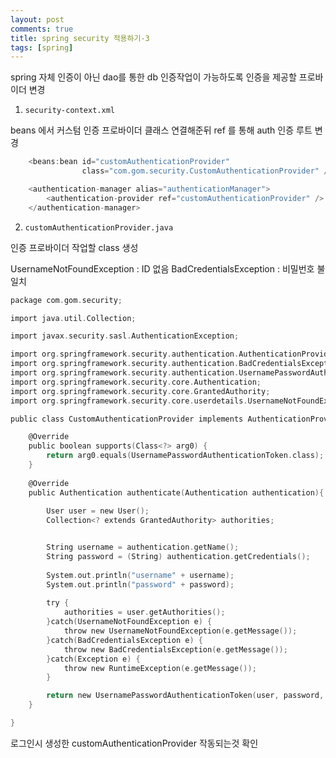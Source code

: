 ```yaml
---
layout: post
comments: true
title: spring security 적용하기-3
tags: [spring]
---
```


spring 자체 인증이 아닌 dao를 통한 db 인증작업이 가능하도록 인증을 제공할 프로바이더 변경

1) `security-context.xml`

beans 에서 커스텀 인증 프로바이더 클래스 연결해준뒤
ref 를 통해 auth 인증 루트 변경
~~~c
	<beans:bean id="customAuthenticationProvider" 
                class="com.gom.security.CustomAuthenticationProvider" />

	<authentication-manager alias="authenticationManager"> 
		<authentication-provider ref="customAuthenticationProvider" />
	</authentication-manager>
~~~

2) `customAuthenticationProvider.java`

인증 프로바이더 작업할 class 생성

UsernameNotFoundException  : ID 없음
BadCredentialsException : 비밀번호 불일치

~~~c
package com.gom.security;

import java.util.Collection;

import javax.security.sasl.AuthenticationException;

import org.springframework.security.authentication.AuthenticationProvider;
import org.springframework.security.authentication.BadCredentialsException;
import org.springframework.security.authentication.UsernamePasswordAuthenticationToken;
import org.springframework.security.core.Authentication;
import org.springframework.security.core.GrantedAuthority;
import org.springframework.security.core.userdetails.UsernameNotFoundException;

public class CustomAuthenticationProvider implements AuthenticationProvider{

	@Override
	public boolean supports(Class<?> arg0) {
        return arg0.equals(UsernamePasswordAuthenticationToken.class);
	}
	
	@Override
	public Authentication authenticate(Authentication authentication){
				
		User user = new User();
		Collection<? extends GrantedAuthority> authorities;


		String username = authentication.getName(); 
		String password = (String) authentication.getCredentials(); 
		
		System.out.println("username" + username);
		System.out.println("password" + password);
		
		try { 
			authorities = user.getAuthorities(); 
		}catch(UsernameNotFoundException e) { 
			throw new UsernameNotFoundException(e.getMessage()); 
		}catch(BadCredentialsException e) { 
			throw new BadCredentialsException(e.getMessage()); 
		}catch(Exception e) {
			throw new RuntimeException(e.getMessage()); 
		}

		return new UsernamePasswordAuthenticationToken(user, password, authorities);
	}

}
~~~
로그인시 생성한 customAuthenticationProvider 작동되는것 확인
